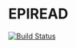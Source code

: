 # EPIREAD

[![Build Status](https://github.com/njspix/EPIREAD.jl/actions/workflows/CI.yml/badge.svg?branch=main)](https://github.com/njspix/EPIREAD.jl/actions/workflows/CI.yml?query=branch%3Amain)
